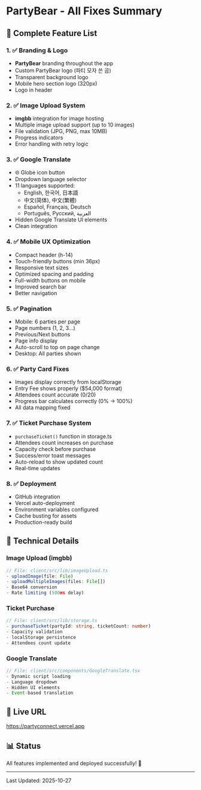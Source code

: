 # PartyBear - All Fixes Summary

## 🎉 Complete Feature List

### 1. ✅ Branding & Logo
- **PartyBear** branding throughout the app
- Custom PartyBear logo (파티 모자 쓴 곰)
- Transparent background logo
- Mobile hero section logo (320px)
- Logo in header

### 2. ✅ Image Upload System
- **imgbb** integration for image hosting
- Multiple image upload support (up to 10 images)
- File validation (JPG, PNG, max 10MB)
- Progress indicators
- Error handling with retry logic

### 3. ✅ Google Translate
- 🌐 Globe icon button
- Dropdown language selector
- 11 languages supported:
  - English, 한국어, 日本語
  - 中文(简体), 中文(繁體)
  - Español, Français, Deutsch
  - Português, Русский, العربية
- Hidden Google Translate UI elements
- Clean integration

### 4. ✅ Mobile UX Optimization
- Compact header (h-14)
- Touch-friendly buttons (min 36px)
- Responsive text sizes
- Optimized spacing and padding
- Full-width buttons on mobile
- Improved search bar
- Better navigation

### 5. ✅ Pagination
- Mobile: 6 parties per page
- Page numbers (1, 2, 3...)
- Previous/Next buttons
- Page info display
- Auto-scroll to top on page change
- Desktop: All parties shown

### 6. ✅ Party Card Fixes
- Images display correctly from localStorage
- Entry Fee shows properly ($54,000 format)
- Attendees count accurate (0/20)
- Progress bar calculates correctly (0% → 100%)
- All data mapping fixed

### 7. ✅ Ticket Purchase System
- `purchaseTicket()` function in storage.ts
- Attendees count increases on purchase
- Capacity check before purchase
- Success/error toast messages
- Auto-reload to show updated count
- Real-time updates

### 8. ✅ Deployment
- GitHub integration
- Vercel auto-deployment
- Environment variables configured
- Cache busting for assets
- Production-ready build

## 📝 Technical Details

### Image Upload (imgbb)
```typescript
// File: client/src/lib/imageUpload.ts
- uploadImage(file: File)
- uploadMultipleImages(files: File[])
- Base64 conversion
- Rate limiting (500ms delay)
```

### Ticket Purchase
```typescript
// File: client/src/lib/storage.ts
- purchaseTicket(partyId: string, ticketCount: number)
- Capacity validation
- localStorage persistence
- Attendees count update
```

### Google Translate
```typescript
// File: client/src/components/GoogleTranslate.tsx
- Dynamic script loading
- Language dropdown
- Hidden UI elements
- Event-based translation
```

## 🚀 Live URL
https://partyconnect.vercel.app

## 📊 Status
All features implemented and deployed successfully! 🎊

---
Last Updated: 2025-10-27

